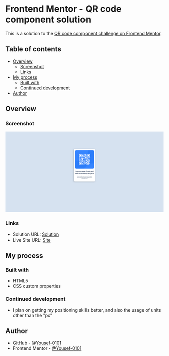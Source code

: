  # Frontend Mentor - QR code component solution

This is a solution to the [QR code component challenge on Frontend Mentor](https://www.frontendmentor.io/challenges/qr-code-component-iux_sIO_H). 

## Table of contents

- [Overview](#overview)
  - [Screenshot](#screenshot)
  - [Links](#links)
- [My process](#my-process)
  - [Built with](#built-with)
  - [Continued development](#continued-development)
- [Author](#author)

## Overview

### Screenshot

![Screenshot](./images/screenshot.png)

### Links

- Solution URL: [Solution](https://www.frontendmentor.io/solutions/qr-code-page-Xq0TxzbE5K)
- Live Site URL: [Site](https://qr-code-component-steel-nu-24.vercel.app/)

## My process

### Built with

- HTML5
- CSS custom properties

### Continued development

- I plan on getting my positioning skills better, and also the usage of units other than the "px"

## Author

- GitHub - [@Yousef-0101](https://github.com/Yousef-0101)
- Frontend Mentor - [@Yousef-0101](https://www.frontendmentor.io/profile/Yousef-0101)
